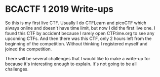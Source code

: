 # BCACTF 1 2019 Write-ups
So this is my first live CTF. Usually I do CTFLearn and picoCTF which always online and doesn't have time limit, but now I did the first live one. I found this CTF by accident because I rarely open CTFtime.org to see any upcoming CTFs. And then there was this CTF, only 2 hours left from the beginning of the competition. Without thinking I registered myself and joined the competition.

There will be several challenges that I would like to make a write-up for because it's interesting enough to explain. It's not going to be all challenges.
